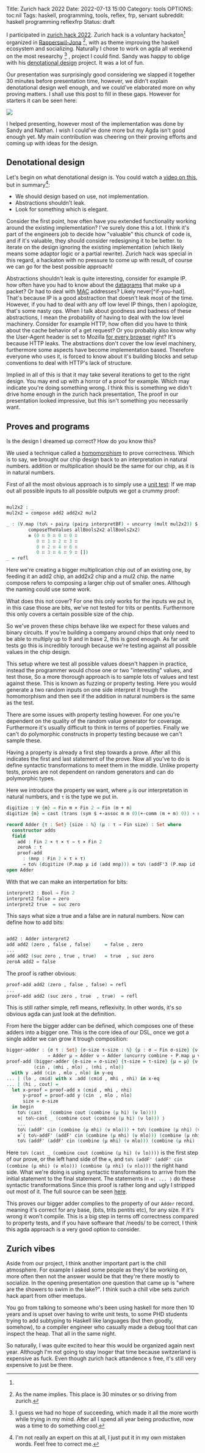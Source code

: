 Title: Zurich hack 2022
Date: 2022-07-13 15:00 
Category: tools
OPTIONS: toc:nil
Tags: haskell, programming, tools, reflex, frp, servant
subreddit: haskell programming reflexfrp
Status: draft

I participated in [zurich hack 2022](https://zfoh.ch/zurihac2022/).
Zurich hack is a voluntary hackaton[^commercial] organized in
[Rapperswil-Jona](https://www.myswitzerland.com/en/destinations/rapperswil-jona/) [^name], 
with as theme improving the haskell ecosystem and socializing. 
Naturally I chose to work on agda all weekend on the most
researchy [^useless] , project I could find.
Sandy was happy to oblige with his [denotational design](https://zfoh.ch/zurihac2022/projects.html#denotational-design)
project.
It was a lot of fun.

Our presentation was surprisingly good considering we slapped
it together 30 minutes before presentation time,
however,
we didn't explain denotational design well enough,
and we could've elaborated more on why proving matters.
I shall use this post to fill in these gaps.
However for starters it can be seen here:

![ ](https://youtu.be/fCT0uVCe53Q?list=PLOvRW_utVPVnqp24VsF0wiIRa-m9oWrox&t=682)

I helped presenting, however most of the implementation
was done by Sandy and Nathan.
I wish I could've done more but my Agda isn't good enough yet.
My main contribution was cheering on their proving efforts
and coming up with ideas for the design.

## Denotational design
Let's begin on what denotational design is.
You could watch a [video on this](https://youtu.be/bmKYiUOEo2A?t=871),
but in summary[^i-am-not-an-expert]: 

+ We should design based on use, not implementation.
+ Abstractions shouldn't leak.
+ Look for something which is elegant.

[^i-am-not-an-expert]: I'm not really an expert on this at all, I just put it in my own mistaken words. Feel free to correct me.

Consider the first point, 
how often have you extended functionality working
around the existing implementation?
I've surely done this a lot.
I think it's part of the engineers job to decide how "valuable" this
chunck of code is, and if it's valuable,
they should consider redesigning it to be better.
to iterate on the design ignoring the existing implementation
(which likely means some adaptor logic or a partial rewrite).
Zurich hack was special in this regard,
a hackaton with no pressure to come up with result,
of course we can go for the best possible approach!

Abstractions shouldn't leak is quite interesting,
consider for example IP.
how often have you had to know about
the [datagrams](https://www.techopedia.com/definition/6766/datagram)
that make up a packet?
Or had to deal with [MAC](https://en.wikipedia.org/wiki/MAC_address) addresses?
Likely never[^if-you-had].
That's because IP is a good abstraction that doesn't leak
most of the time.
However, if you had to deal with any off low level IP things,
then I apologize, that's some nasty ops.
When I talk about goodness and badness of these abstractions,
I mean the probability of having to deal with the low level machinery.
Consider for example HTTP,
how often did you have to think about the cache behavior of a get request?
Or you probably also know why the User-Agent header is set
to Mozilla [for every browser](https://stackoverflow.com/questions/1114254/why-do-all-browsers-user-agents-start-with-mozilla)
right?
It's because HTTP leaks.
The abstractions don't cover the low level machinery,
furthermore some aspects have become implementation based.
Therefore everyone who uses it,
is forced to know about it's building blocks
and setup conventions to deal with HTTP's lack of structure.

Implied in all of this is that it may take several
iterations to get to the right design.
You may end up with a horror of a proof for example.
Which may indicate you're doing something wrong.
I think this is something we didn't drive home enough in the 
zurich hack presentation,
The proof in our presentation looked impressive,
but this isn't something you necessarily want.

## Proves and programs
Is the design I dreamed up correct?
How do you know this?

We used a technique called a [homomorphism](https://en.wikipedia.org/wiki/Homomorphism)
to prove correctness.
Which is to say,
we brought our chip design back to an interpretation in
natural numbers.
addition or multiplication should be the same for our chip,
as it is in natural numbers.

First of all the most obvious approach is to simply use a
[unit test](https://github.com/isovector/denotational-arithmetic-zurihac/commit/4eb494ad84a1ede2202b036379d8525a391eecbb#diff-201315dac0498e664f0dccffd803e509020bf7d50ce3509d27566a3c26e5cb38R273):
If we map out all possible inputs to all possible outputs we
got a crummy proof:

```agda

mul2x2 : _
mul2x2 = compose add2 add2x2 mul2

_ : (V.map (toℕ ∘ pairμ (pairμ interpretBF) ∘ uncurry (mult mul2x2)) $
        composeTheValues allBools2x2 allBools2x2)
        ≡ (0 ∷ 0 ∷ 0 ∷ 0 ∷
           0 ∷ 1 ∷ 2 ∷ 3 ∷
           0 ∷ 2 ∷ 4 ∷ 6 ∷
           0 ∷ 3 ∷ 6 ∷ 9 ∷ [])
_ = refl
```

Here we're creating a bigger multiplication chip out of an existing one,
by feeding it an add2 chip, an add2x2 chip and a mul2 chip.
the name compose refers to composing a larger chip out of smaller ones.
Although the naming could use some work.

What does this not cover?
For one this only works for the inputs we put in,
in this case those are bits, we've not tested for trits or pentits.
Furthermore this only covers a certain possible size of the chip.

So we've proven these chips behave like we expect for these values and binary circuits.
If you're building a company around chips that only need to be able
to multiply up to 9 and in base 2, this is good enough.
As far unit tests go this is incredibly torough because we're testing against
all possible values in the chip design.

This setup where we test all possible values doesn't happen in practice,
instead the programmer would chose one or two "interesting" values,
and test those,
So a more thorough approach is to sample lots of values and test against these.
This is known as fuzzing or property testing.
Here you would generate a two random inputs on one side
interpret it trough the homomorphism and then see if the addition in natural 
numbers is the same as the test.

There are some issues with property testing however.
For one you're dependent on the quality of the random value
generator for coverage.
Furthermore it's usually difficult to think in terms of poperties.
Finally we can't do polymorphic constructs in property testing
because we can't sample these.


Having a property is already a first step towards a prove.
After all this indicates the first and last statement of the prove.
Now all you've to do is define syntactic transformations to meet
them in the middle.
Unlike property tests, proves are not dependent on random generators
and can do polymorphic types.

Here we introduce the property we want, where `μ` is our interpretation
in natural numbers, and `τ` is the type we put in.

```agda
digitize : ∀ {m} → Fin m × Fin 2 → Fin (m + m)
digitize {m} = cast (trans (sym $ +-assoc m m 0)(+-comm (m + m) 0)) ∘ uncurry combine ∘ swap

record Adder {τ : Set} {size : ℕ} (μ : τ → Fin size) : Set where
  constructor adds
  field
    add : Fin 2 × τ × τ → τ × Fin 2
    zeroA : τ
    proof-add
      : (mnp : Fin 2 × τ × τ)
      → toℕ (digitize (P.map μ id (add mnp))) ≡ toℕ (addF'3 (P.map id (P.map μ μ) mnp))
open Adder
```

With that we can make an interpertation for bits:

```agda
interpret2 : Bool → Fin 2
interpret2 false = zero
interpret2 true  = suc zero
```
This says what size a true and a false are in natural numbers.
Now can define how to add bits:
```agda

add2 : Adder interpret2
add add2 (zero , false , false)     = false , zero
...
add add2 (suc zero , true , true)   = true  , suc zero
zeroA add2 = false
```
The proof is rather obvious:

```agda
proof-add add2 (zero , false , false) = refl
...
proof-add add2 (suc zero , true  , true)  = refl
```
This is still rather simple,
refl means, reflexivity.
In other words, it's so obvious agda can
just look at the definition.

From here the bigger adder can be defined,
which composes one of these adders into a bigger one.
This is the core idea of our DSL, once we got 
a single adder we can grow it trough composition:

```agda
bigger-adder : {σ τ : Set} {σ-size τ-size : ℕ} {μ : σ → Fin σ-size} {ν : τ → Fin τ-size}
               → Adder μ → Adder ν → Adder (uncurry combine ∘ P.map μ ν)
proof-add (bigger-adder {σ-size = σ-size} {τ-size = τ-size} {μ = μ} {ν = ν} x y)
          (cin , (mhi , mlo) , (nhi , nlo))
  with y .add (cin , mlo , nlo) in y-eq
... | (lo , cmid) with x .add (cmid , mhi , nhi) in x-eq
... | (hi , cout) =
  let x-proof = proof-add x (cmid , mhi , nhi)
      y-proof = proof-add y (cin  , mlo , nlo)
      size = σ-size
  in begin
    toℕ (cast _ (combine cout (combine (μ hi) (ν lo))))
    ≡⟨ toℕ-cast _ (combine cout (combine (μ hi) (ν lo))) ⟩
    ...
    toℕ (addF' cin (combine (μ mhi) (ν mlo))) + toℕ (combine (μ nhi) (ν nlo))
    ≡˘⟨ toℕ-addF' (addF' cin (combine (μ mhi) (ν mlo))) (combine (μ nhi) (ν nlo)) ⟩
    toℕ (addF' (addF' cin (combine (μ mhi) (ν mlo))) (combine (μ nhi) (ν nlo)))                             ∎
```

Here `toℕ (cast _ (combine cout (combine (μ hi) (ν lo))))`
is the first step of our prove, or the left hand side of the `≡`,
and `toℕ (addF' (addF' cin (combine (μ mhi) (ν mlo))) (combine (μ nhi) (ν nlo)))`
the right hand side.
What we're doing is using syntactic transformations to arrive
from the initial statement to the final statement.
The statements in `≡⟨ ... ⟩` do these syntactic transformations
Since this proof is rather long and ugly I stripped out most of it.
The full source can be seen
[here](https://github.com/isovector/denotational-arithmetic-zurihac/blob/master/src/Mul.agda).

This proves our bigger adder complies to the property of our `Adder` record.
meaning it's correct for any base, (bits, trits pentits etc),
for any size.
If it's wrong it won't compile.
This is a big step in terms off correctness compared to property tests,
and if you have software that /needs/ to be correct,
I think this agda approach is a very good option to consider.

## Zurich vibes
Aside from our project, 
I think another important part is the chill atmosphere.
For example I asked some people as they'd be working on,
more often then not the answer would be that they're
there mostly to socialize.
In the opening presentation one question that came up
is "where are the showers to swim in the lake?".
I think such a chill vibe sets zurich hack apart from other meetups.

You go from talking to someone who's been using haskell for more
then 10 years and is upset over having to write unit tests,
to some PHD students trying to add subtyping 
to Haskell like languages (but then goodly, somehow),
to a compiler engineer who casually made a debug tool that
can inspect the heap.
That all in the same night.

So naturally, I was quite excited to hear this would be organized
again next year.
Although I'm not going to stay lnoger that time because switzerland
is expensive as fuck.
Even though zurich hack attandence s free, it's still very
expensive to just be there.


[^commercial]:
[^name]: As the name implies. This place is 30 minutes or so driving from zurich.
[^useless]: I guess we had no hope of succeeding,
            which made it all the more worth while trying in my mind.
            After all I spend all year being productive,
            now was a time to do something cool.

